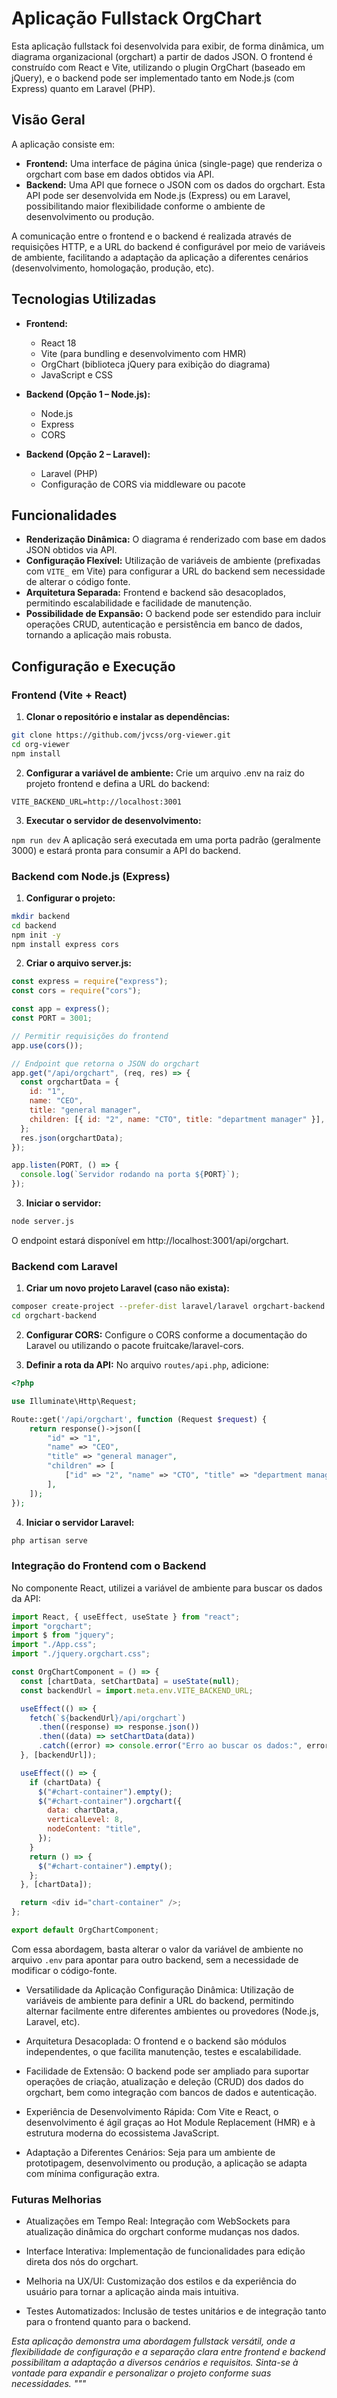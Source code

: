 # Aplicação Fullstack OrgChart

Esta aplicação fullstack foi desenvolvida para exibir, de forma dinâmica, um diagrama organizacional (orgchart) a partir de dados JSON. O frontend é construído com React e Vite, utilizando o plugin OrgChart (baseado em jQuery), e o backend pode ser implementado tanto em Node.js (com Express) quanto em Laravel (PHP).

## Visão Geral

A aplicação consiste em:

- **Frontend:** Uma interface de página única (single-page) que renderiza o orgchart com base em dados obtidos via API.
- **Backend:** Uma API que fornece o JSON com os dados do orgchart. Esta API pode ser desenvolvida em Node.js (Express) ou em Laravel, possibilitando maior flexibilidade conforme o ambiente de desenvolvimento ou produção.

A comunicação entre o frontend e o backend é realizada através de requisições HTTP, e a URL do backend é configurável por meio de variáveis de ambiente, facilitando a adaptação da aplicação a diferentes cenários (desenvolvimento, homologação, produção, etc).

## Tecnologias Utilizadas

- **Frontend:**

  - React 18
  - Vite (para bundling e desenvolvimento com HMR)
  - OrgChart (biblioteca jQuery para exibição do diagrama)
  - JavaScript e CSS

- **Backend (Opção 1 – Node.js):**

  - Node.js
  - Express
  - CORS

- **Backend (Opção 2 – Laravel):**
  - Laravel (PHP)
  - Configuração de CORS via middleware ou pacote

## Funcionalidades

- **Renderização Dinâmica:** O diagrama é renderizado com base em dados JSON obtidos via API.
- **Configuração Flexível:** Utilização de variáveis de ambiente (prefixadas com `VITE_` em Vite) para configurar a URL do backend sem necessidade de alterar o código fonte.
- **Arquitetura Separada:** Frontend e backend são desacoplados, permitindo escalabilidade e facilidade de manutenção.
- **Possibilidade de Expansão:** O backend pode ser estendido para incluir operações CRUD, autenticação e persistência em banco de dados, tornando a aplicação mais robusta.

## Configuração e Execução

### Frontend (Vite + React)

1. **Clonar o repositório e instalar as dependências:**

```bash
git clone https://github.com/jvcss/org-viewer.git
cd org-viewer
npm install
```

2. **Configurar a variável de ambiente:**
   Crie um arquivo .env na raiz do projeto frontend e defina a URL do backend:

`VITE_BACKEND_URL=http://localhost:3001`

3. **Executar o servidor de desenvolvimento:**

`npm run dev`
A aplicação será executada em uma porta padrão (geralmente 3000) e estará pronta para consumir a API do backend.

### Backend com Node.js (Express)

1. **Configurar o projeto:**

```bash
mkdir backend
cd backend
npm init -y
npm install express cors

```

2. **Criar o arquivo server.js:**

```js
const express = require("express");
const cors = require("cors");

const app = express();
const PORT = 3001;

// Permitir requisições do frontend
app.use(cors());

// Endpoint que retorna o JSON do orgchart
app.get("/api/orgchart", (req, res) => {
  const orgchartData = {
    id: "1",
    name: "CEO",
    title: "general manager",
    children: [{ id: "2", name: "CTO", title: "department manager" }],
  };
  res.json(orgchartData);
});

app.listen(PORT, () => {
  console.log(`Servidor rodando na porta ${PORT}`);
});
```

3. **Iniciar o servidor:**

```bash
node server.js
```

O endpoint estará disponível em http://localhost:3001/api/orgchart.

### Backend com Laravel

1. **Criar um novo projeto Laravel (caso não exista):**

```bash
composer create-project --prefer-dist laravel/laravel orgchart-backend
cd orgchart-backend

```

2. **Configurar CORS:**
   Configure o CORS conforme a documentação do Laravel ou utilizando o pacote fruitcake/laravel-cors.

3. **Definir a rota da API:**
   No arquivo `routes/api.php`, adicione:

```php
<?php

use Illuminate\Http\Request;

Route::get('/api/orgchart', function (Request $request) {
    return response()->json([
        "id" => "1",
        "name" => "CEO",
        "title" => "general manager",
        "children" => [
            ["id" => "2", "name" => "CTO", "title" => "department manager"],
        ],
    ]);
});

```

4. **Iniciar o servidor Laravel:**

```bash
php artisan serve
```

### Integração do Frontend com o Backend

No componente React, utilizei a variável de ambiente para buscar os dados da API:

```js
import React, { useEffect, useState } from "react";
import "orgchart";
import $ from "jquery";
import "./App.css";
import "./jquery.orgchart.css";

const OrgChartComponent = () => {
  const [chartData, setChartData] = useState(null);
  const backendUrl = import.meta.env.VITE_BACKEND_URL;

  useEffect(() => {
    fetch(`${backendUrl}/api/orgchart`)
      .then((response) => response.json())
      .then((data) => setChartData(data))
      .catch((error) => console.error("Erro ao buscar os dados:", error));
  }, [backendUrl]);

  useEffect(() => {
    if (chartData) {
      $("#chart-container").empty();
      $("#chart-container").orgchart({
        data: chartData,
        verticalLevel: 8,
        nodeContent: "title",
      });
    }
    return () => {
      $("#chart-container").empty();
    };
  }, [chartData]);

  return <div id="chart-container" />;
};

export default OrgChartComponent;
```

Com essa abordagem, basta alterar o valor da variável de ambiente no arquivo `.env` para apontar para outro backend, sem a necessidade de modificar o código-fonte.

- Versatilidade da Aplicação
  Configuração Dinâmica:
  Utilização de variáveis de ambiente para definir a URL do backend, permitindo alternar facilmente entre diferentes ambientes ou provedores (Node.js, Laravel, etc).

- Arquitetura Desacoplada:
  O frontend e o backend são módulos independentes, o que facilita manutenção, testes e escalabilidade.

- Facilidade de Extensão:
  O backend pode ser ampliado para suportar operações de criação, atualização e deleção (CRUD) dos dados do orgchart, bem como integração com bancos de dados e autenticação.

- Experiência de Desenvolvimento Rápida:
  Com Vite e React, o desenvolvimento é ágil graças ao Hot Module Replacement (HMR) e à estrutura moderna do ecossistema JavaScript.

- Adaptação a Diferentes Cenários:
  Seja para um ambiente de prototipagem, desenvolvimento ou produção, a aplicação se adapta com mínima configuração extra.

### Futuras Melhorias

- Atualizações em Tempo Real:
  Integração com WebSockets para atualização dinâmica do orgchart conforme mudanças nos dados.

- Interface Interativa:
  Implementação de funcionalidades para edição direta dos nós do orgchart.

- Melhoria na UX/UI:
  Customização dos estilos e da experiência do usuário para tornar a aplicação ainda mais intuitiva.

- Testes Automatizados:
  Inclusão de testes unitários e de integração tanto para o frontend quanto para o backend.

_Esta aplicação demonstra uma abordagem fullstack versátil, onde a flexibilidade de configuração e a separação clara entre frontend e backend possibilitam a adaptação a diversos cenários e requisitos. Sinta-se à vontade para expandir e personalizar o projeto conforme suas necessidades. """_
